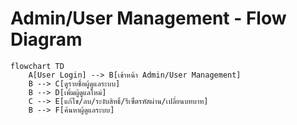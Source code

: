 # Admin/User Management - Flow Diagram

```mermaid
flowchart TD
    A[User Login] --> B[เข้าหน้า Admin/User Management]
    B --> C[ดูรายชื่อผู้ดูแลระบบ]
    B --> D[เพิ่มผู้ดูแลใหม่]
    C --> E[แก้ไข/ลบ/ระงับสิทธิ์/รีเซ็ตรหัสผ่าน/เปลี่ยนบทบาท]
    B --> F[ค้นหาผู้ดูแลระบบ]
```
